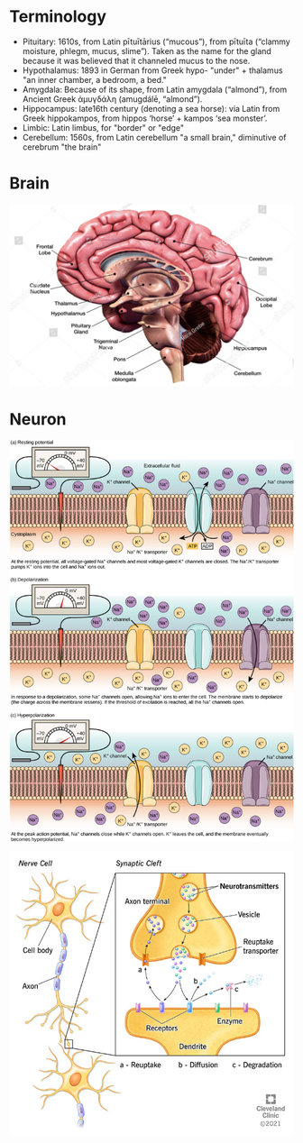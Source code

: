 # Terminology
- Pituitary: 1610s, from Latin pītuītārius (“mucous”), from pītuīta (“clammy moisture, phlegm, mucus, slime”). Taken as the name for the gland because it was believed that it channeled mucus to the nose.
- Hypothalamus: 1893 in German from Greek hypo- "under" + thalamus "an inner chamber, a bedroom, a bed."
- Amygdala: Because of its shape, from Latin amygdala (“almond”), from Ancient Greek ἀμυγδάλη (amugdálē, “almond”).
- Hippocampus: late16th century (denoting a sea horse): via Latin from Greek hippokampos, from hippos ‘horse’ + kampos ‘sea monster’.
- Limbic: Latin limbus, for "border" or "edge"
- Cerebellum: 1560s, from Latin cerebellum "a small brain," diminutive of cerebrum "the brain"

# Brain
![](/images/brain.png)


# Neuron
![](/images/Ion_channel.jpg)

![](/images/neurotransmitters.png)
